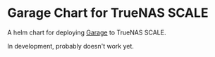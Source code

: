 # Garage Chart for TrueNAS SCALE

A helm chart for deploying [Garage](https://garagehq.deuxfleurs.fr/) to TrueNAS SCALE.

In development, probably doesn't work yet.
